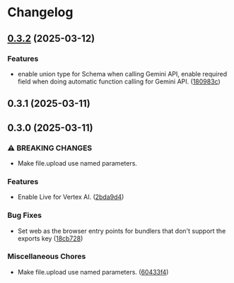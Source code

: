 # Changelog


## [0.3.2](https://github.com/googleapis/js-genai/compare/v0.3.1...v0.3.2) (2025-03-12)


### Features

* enable union type for Schema when calling Gemini API, enable required field when doing automatic function calling for Gemini API. ([180983c](https://github.com/googleapis/js-genai/commit/180983c05857344d00133561aeae1e7a46e3475a))

## 0.3.1 (2025-03-11)

## 0.3.0 (2025-03-11)


### ⚠ BREAKING CHANGES

* Make file.upload use named parameters.

### Features

* Enable Live for Vertex AI. ([2bda9d4](https://github.com/googleapis/js-genai/commit/2bda9d407712fbdab127ee7797572ac520b32423))


### Bug Fixes


* Set web as the browser entry points for bundlers that don't support the exports key ([18cb728](https://github.com/googleapis/js-genai/commit/18cb7283665f42fc9c7243ad9b82545c551e7444))

### Miscellaneous Chores

* Make file.upload use named parameters. ([60433f4](https://github.com/googleapis/js-genai/commit/60433f41b770d3c0a1e3cbbb50a2cea985396426))
